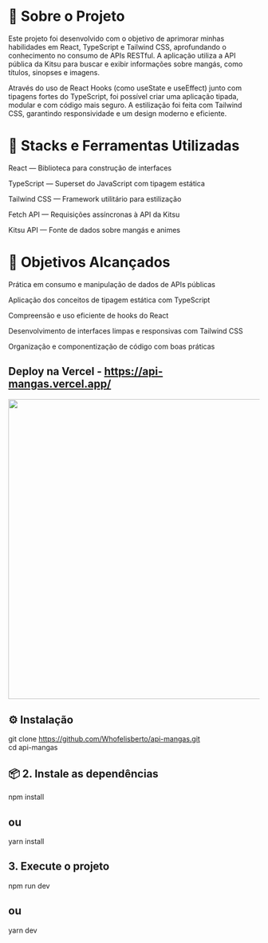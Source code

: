 # 📖 Sobre o Projeto

Este projeto foi desenvolvido com o objetivo de aprimorar minhas habilidades em React, TypeScript e Tailwind CSS, aprofundando o conhecimento no consumo de APIs RESTful. A aplicação utiliza a API pública da Kitsu para buscar e exibir informações sobre mangás, como títulos, sinopses e imagens.

Através do uso de React Hooks (como useState e useEffect) junto com tipagens fortes do TypeScript, foi possível criar uma aplicação tipada, modular e com código mais seguro. A estilização foi feita com Tailwind CSS, garantindo responsividade e um design moderno e eficiente.

# 🔧 Stacks e Ferramentas Utilizadas

React — Biblioteca para construção de interfaces

TypeScript — Superset do JavaScript com tipagem estática

Tailwind CSS — Framework utilitário para estilização

Fetch API — Requisições assíncronas à API da Kitsu

Kitsu API — Fonte de dados sobre mangás e animes

# 🎯 Objetivos Alcançados

Prática em consumo e manipulação de dados de APIs públicas

Aplicação dos conceitos de tipagem estática com TypeScript

Compreensão e uso eficiente de hooks do React

Desenvolvimento de interfaces limpas e responsivas com Tailwind CSS

Organização e componentização de código com boas práticas

## Deploy na Vercel - https://api-mangas.vercel.app/

<img border="0" data-original-height="1080" data-original-width="1920" height="600" src="https://blogger.googleusercontent.com/img/b/R29vZ2xl/AVvXsEgi12kbk0akABbb_qrucPI63jR1opvp6O4pU-Jb95i2YnvYEV-ldba1zEgu7fTf9XWIr_lRfpj7ptA4bsy1MmYVi9jmaYrqWX28xhOkTHJ6xBlOf2SyV58UehBMR07nFWbiQkajR0rRp4RpKvvH3x9Ckr0kFiLtqdRGAQQnyh_6wcyHQ9_3w4manfmIaSum/s1860/manga-api.png" width="1280" />

## ⚙️ Instalação

git clone https://github.com/Whofelisberto/api-mangas.git
</br>
cd api-mangas

## 📦 2. Instale as dependências

npm install 
## ou
yarn install

##  3. Execute o projeto

npm run dev
## ou
yarn dev



